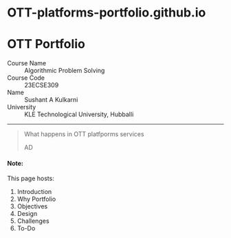 # OTT-platforms-portfolio.github.io


# OTT Portfolio

<dl>
<dt>Course Name</dt>
<dd>Algorithmic Problem Solving</dd>
<dt>Course Code</dt>
<dd>23ECSE309</dd>
<dt>Name</dt>
<dd>Sushant A Kulkarni</dd>
<dt>University</dt>
<dd>KLE Technological University, Hubballi</dd>
</dl>

* * *

> What happens in OTT platfporms services
>
> AD

#### Note:
This page hosts:

1. Introduction
2. Why Portfolio
3. Objectives
4. Design
5. Challenges
6. To-Do

